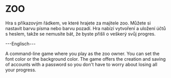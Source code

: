 # ZOO
Hra s příkazovým řádkem, ve které hrajete za majitele zoo. Můžete si nastavit barvu písma nebo barvu pozadí. Hra nabízí vytvoření a uložení účtů s heslem, takže se nemusíte bát, že byste přišli o veškerý svůj progres.

---Englisch---

A command-line game where you play as the zoo owner. You can set the font color or the background color. The game offers the creation and saving of accounts with a password so you don't have to worry about losing all your progress.
